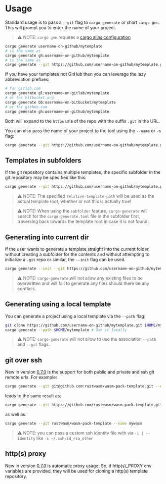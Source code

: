 # Usage
Standard usage is to pass a `--git` flag to `cargo generate` or short `cargo gen`. This will prompt you to enter the name of your project.

> ⚠️ NOTE: `cargo gen` requires a [cargo alias configuration](#cargo-gen---alias)

```sh
cargo generate username-on-github/mytemplate
# is the same as 
cargo generate gh:username-on-github/mytemplate
# is the same as 
cargo generate --git https://github.com/username-on-github/mytemplate.git
```

If you have your templates not GitHub then you can leverage the lazy abbreviation prefixes:
```sh
# for gitlab.com
cargo generate gl:username-on-gitlab/mytemplate
# or for bitbucket.org
cargo generate bb:username-on-bitbucket/mytemplate
# or for github.com 
cargo generate gh:username-on-github/mytemplate
```

Both will expand to the `https` urls of the repo with the suffix `.git` in the URL.

You can also pass the name of your project to the tool using the `--name` or `-n` flag:

```sh
cargo generate --git https://github.com/username-on-github/mytemplate.git --name myproject
```

## Templates in subfolders

If the git repository contains multiple templates, the specific subfolder in the git repository may be specified like this:

```sh
cargo generate --git https://github.com/username-on-github/mytemplate.git <relative-template-path>
```

> ⚠️ NOTE: The specified `relative-template-path` will be used as the actual template root, whether or not this is actually true!

> ⚠️ NOTE: When using the `subfolder` feature, `cargo-generate` will search for the `cargo-generate.toml` file in the subfolder first, traversing back towards the template root in case it is not found.

## Generating into current dir

If the user wants to generate a template straight into the current folder, without creating a subfolder for the contents and without attempting to initialize a `.git` repo or similar, the `--init` flag can be used.

```sh
cargo generate --init --git https://github.com/username-on-github/mytemplate.git
```

> ⚠️ NOTE: `cargo-generate` will not allow any existing files to be overwritten and will fail to generate any files should there be any conflicts.

## Generating using a local template

You can generate a project using a local template via the `--path` flag:

```sh
git clone https://github.com/username-on-github/mytemplate.git $HOME/mytemplate # Clone any template
cargo generate --path $HOME/mytemplate # Use it locally
```

> ⚠️ NOTE: `cargo-generate` will not allow to use the association `--path` and `--git` flags.

## git over ssh

New in version [0.7.0] is the support for both public and private and ssh git remote urls.
For example:
```sh
cargo generate --git git@github.com:rustwasm/wasm-pack-template.git --name mywasm
```
leads to the same result as:
```sh
cargo generate --git https://github.com/rustwasm/wasm-pack-template.git --name mywasm
```
as well as:
```sh
cargo generate --git rustwasm/wasm-pack-template --name mywasm
```

> ⚠️ NOTE: you can pass a custom ssh identity file with via `-i | --identity` like `-i ~/.ssh/id_rsa_other`

## http(s) proxy

New in version [0.7.0] is automatic proxy usage. So, if http(s)\_PROXY env variables are provided, they
will be used for cloning a http(s) template repository.


[0.7.0]: https://github.com/cargo-generate/cargo-generate/releases/tag/v0.7.0
[0.9.0]: https://github.com/cargo-generate/cargo-generate/releases/tag/v0.9.0
[VSCode]: https://code.visualstudio.com
[`Rhai`]: https://rhai.rs/book/
[Rhai language extension]: https://marketplace.visualstudio.com/items?itemName=rhaiscript.vscode-rhai
